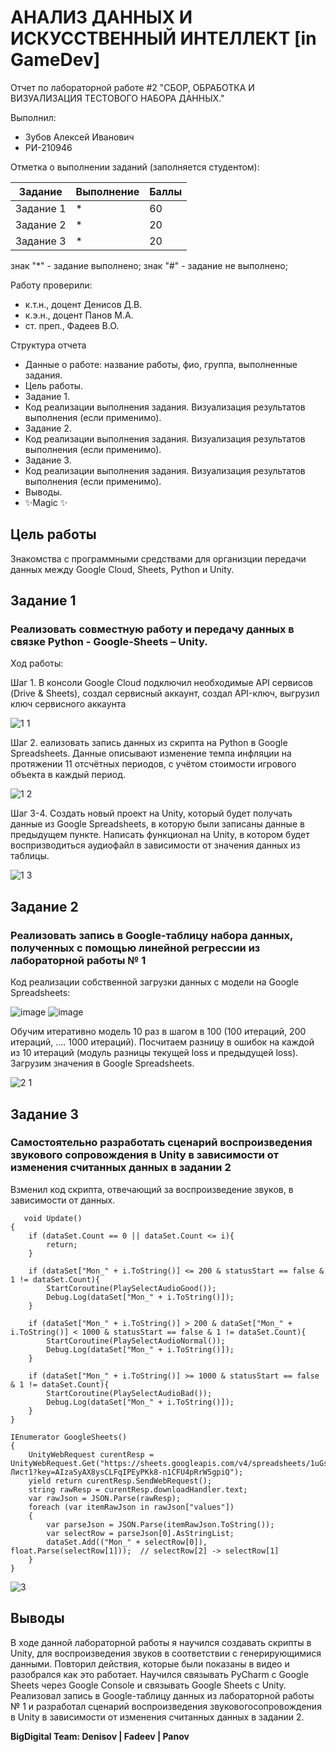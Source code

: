 # АНАЛИЗ ДАННЫХ И ИСКУССТВЕННЫЙ ИНТЕЛЛЕКТ [in GameDev]
Отчет по лабораторной работе #2
"СБОР, ОБРАБОТКА И ВИЗУАЛИЗАЦИЯ ТЕСТОВОГО НАБОРА ДАННЫХ."

Выполнил:
- Зубов Алексей Иванович
- РИ-210946

Отметка о выполнении заданий (заполняется студентом):

| Задание | Выполнение | Баллы |
| ------ | ------ | ------ |
| Задание 1 | * | 60 |
| Задание 2 | * | 20 |
| Задание 3 | * | 20 |

знак "*" - задание выполнено; знак "#" - задание не выполнено;

Работу проверили:
- к.т.н., доцент Денисов Д.В.
- к.э.н., доцент Панов М.А.
- ст. преп., Фадеев В.О.


Структура отчета

- Данные о работе: название работы, фио, группа, выполненные задания.
- Цель работы.
- Задание 1.
- Код реализации выполнения задания. Визуализация результатов выполнения (если применимо).
- Задание 2.
- Код реализации выполнения задания. Визуализация результатов выполнения (если применимо).
- Задание 3.
- Код реализации выполнения задания. Визуализация результатов выполнения (если применимо).
- Выводы.
- ✨Magic ✨

## Цель работы
Знакомства с программными средствами для организции передачи данных между Google Cloud, Sheets, Python и Unity.

## Задание 1
### Реализовать совместную работу и передачу данных в связке Python - Google-Sheets – Unity.

Ход работы:

Шаг 1. В консоли Google Cloud подключил необходимые API сервисов (Drive & Sheets), создал сервисный аккаунт, создал API-ключ, выгрузил ключ сервисного аккаунта

![1 1](https://user-images.githubusercontent.com/49406824/195107626-71749b27-5ad2-4fff-87e4-1b6ff9057203.png)

Шаг 2. еализовать запись данных из скрипта на Python в Google Spreadsheets. Данные описывают изменение темпа инфляции на протяжении 11 отсчётных периодов, с учётом стоимости игрового объекта в каждый период.

![1 2](https://user-images.githubusercontent.com/49406824/195107649-cd2a1887-37da-43b4-b13b-772a6bd153de.png)

Шаг 3-4. Создать новый проект на Unity, который будет получать данные из Google Spreadsheets, в которую были записаны данные в предыдущем пункте. Написать функционал на Unity, в котором будет воспризводиться аудиофайл в зависимости от значения данных из таблицы.

![1 3](https://user-images.githubusercontent.com/49406824/195107694-c961b517-e0ec-4604-a125-28a898e64862.png)

## Задание 2
### Реализовать запись в Google-таблицу набора данных, полученных с помощью линейной регрессии из лабораторной работы № 1

Код реализации собственной загрузки данных с модели на Google Spreadsheets:

![image](https://user-images.githubusercontent.com/49406824/195111259-487d97e1-c16c-4437-aabe-be7ca114c4ff.png)
![image](https://user-images.githubusercontent.com/49406824/195111408-cce75cca-ca4d-42ee-b7fd-53bcba01b98a.png)

Обучим итеративно модель 10 раз в шагом в 100 (100 итераций, 200 итераций, .... 1000 итераций). Посчитаем разницу в ошибок на каждой из 10 итераций (модуль разницы текущей loss и предыдущей loss). Загрузим значения в Google Spreadsheets.

![2 1](https://user-images.githubusercontent.com/49406824/195108931-2ed0b3d2-a582-4fe0-aada-696cecff8583.png)

## Задание 3
### Самостоятельно разработать сценарий воспроизведения звукового сопровождения в Unity в зависимости от изменения считанных данных в задании 2

Bзменил код скрипта, отвечающий за воспроизведение звуков, в зависимости от данных.

       void Update()
    {
        if (dataSet.Count == 0 || dataSet.Count <= i){
            return;
        }
        
        if (dataSet["Mon_" + i.ToString()] <= 200 & statusStart == false & 1 != dataSet.Count){
            StartCoroutine(PlaySelectAudioGood());
            Debug.Log(dataSet["Mon_" + i.ToString()]);
        }

        if (dataSet["Mon_" + i.ToString()] > 200 & dataSet["Mon_" + i.ToString()] < 1000 & statusStart == false & 1 != dataSet.Count){
            StartCoroutine(PlaySelectAudioNormal());
            Debug.Log(dataSet["Mon_" + i.ToString()]);
        }
        
        if (dataSet["Mon_" + i.ToString()] >= 1000 & statusStart == false & 1 != dataSet.Count){
            StartCoroutine(PlaySelectAudioBad());
            Debug.Log(dataSet["Mon_" + i.ToString()]);
        }
    }

    IEnumerator GoogleSheets()
    {
        UnityWebRequest curentResp = UnityWebRequest.Get("https://sheets.googleapis.com/v4/spreadsheets/1uGsokpbfe9YWQUjgl2YnhgCUdCIHzmnJGHz_dhqLyhQ/values/Лист1?key=AIzaSyAX8ysCLFqIPEyPKk8-n1CFU4pRrW5gpiQ");
        yield return curentResp.SendWebRequest();
        string rawResp = curentResp.downloadHandler.text;
        var rawJson = JSON.Parse(rawResp);
        foreach (var itemRawJson in rawJson["values"])
        {
            var parseJson = JSON.Parse(itemRawJson.ToString());
            var selectRow = parseJson[0].AsStringList;
            dataSet.Add(("Mon_" + selectRow[0]), float.Parse(selectRow[1]));  // selectRow[2] -> selectRow[1]
        }
    }

![3](https://user-images.githubusercontent.com/49406824/195114145-d64ac4e7-7e70-4548-a134-fe11998a6ac4.png)

## Выводы

В ходе данной лабораторной работы я научился создавать скрипты в Unity, для воспроизведения звуков в соответствии с генерирующимися данными. Повторил действия, 
которые были  показаны в видео и разобрался как это работает. Научился связывать PyCharm с Google Sheets через Google Console и связывать Google Sheets с Unity.
Реализовал запись в Google-таблицу  данных из лабораторной работы № 1 и разработал сценарий воспроизведения звуковогосопровождения в Unity в зависимости от 
изменения считанных данных в задании 2.

**BigDigital Team: Denisov | Fadeev | Panov**
